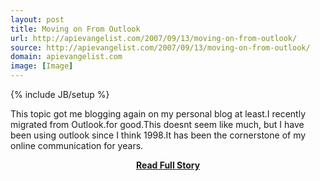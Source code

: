 ```yaml
---
layout: post
title: Moving on From Outlook
url: http://apievangelist.com/2007/09/13/moving-on-from-outlook/
source: http://apievangelist.com/2007/09/13/moving-on-from-outlook/
domain: apievangelist.com
image: [Image]
---
```

{% include JB/setup %}<p>This topic got me blogging again on my personal blog at least.I recently migrated from Outlook.for good.This doesnt seem like much, but I have been using outlook since I think 1998.It has been the cornerstone of my online communication for years.</p>
<center><p><a href="http://apievangelist.com/2007/09/13/moving-on-from-outlook/" style='padding:25px; font-sze:18px; font-weight: bold;'>Read Full Story</a></p></center>
